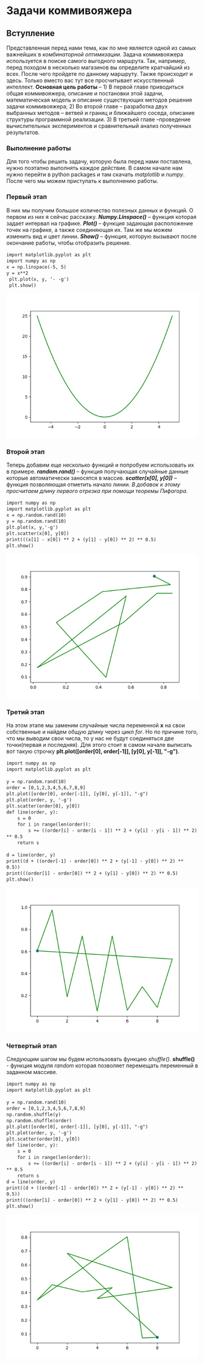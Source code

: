 # Задачи коммивояжера
## Вступление
Представленная перед нами тема, как по мне является одной из самых важнейших в *комбинаторной оптимизации*. Задача коммивояжера используется в поиске самого выгодного маршрута. Так, например, перед походом в несколько магазинов вы определите кратчайший из всех. После чего пройдете по данному маршруту. Также происходит и здесь. Только вместо вас тут все просчитывает искусственный интеллект.
**Основная цель работы** – 1) В первой главе приводиться общая коммивояжера, описание и постановки этой задачи, математическая модель и описание существующих методов решения задачи коммивояжера;
2) Во второй главе – разработка двух выбранных методов – ветвей и
границ и ближайшего соседа, описание структуры программной реализации.
3) В третьей главе –проведение вычислительных экспериментов и
сравнительный анализ полученных результатов.
### Выполнение работы
Для того чтобы решить задачу, которую была перед нами поставлена, нужно поэтапно выполнять каждое действие. В самом начале нам нужно перейти в python packages и там скачать *matplotlib* и *numpy*. После чего мы можем приступать к выполнению работы.
### Первый этап
В них мы получим большое количество полезных данных и функций. О первом из них я сейчас расскажу.
***Numpy.Linspace()*** – функция которая задает интервал на графике. 
***Plot()*** – функция задающая расположение точек на графике, а также соединяющая их. Там же мы можем изменить вид и цвет линии.
***Show()*** – функция, которую вызывают после окончание работы, чтобы отобразить решение.
```
import matplotlib.pyplot as plt 
import numpy as np 
x = np.linspace(-5, 5) 
y = x**2
 plt.plot(x, y, ‘- -g')
 plt.show()
```

![xxxx](/img/Figure2.png)
### Второй этап
Теперь добавим еще несколько функций и попробуем использовать их в примере.
***random.rand()*** – функция получающая случайные данные которые автоматически заносятся в массив.
***scatter(x[0], y[0])*** – функция позволяющая отметить начало линии.
*В добавок к этому просчитаем длину первого отрезка при помощи теоремы Пифагора.*
```
import numpy as np
import matplotlib.pyplot as plt
x = np.random.rand(10)
y = np.random.rand(10)
plt.plot(x, y,'-g')
plt.scatter(x[0], y[0])
print(((x[1] - x[0]) ** 2 + (y[1] - y[0]) ** 2) ** 0.5)
plt.show()
```

![xxxxx](/img/Figure3.png)
### Третий этап
На этом этапе мы заменим случайные числа переменной **x** на свои собственные и найдем общую длину через цикл *for*. Но по причине того, что мы выводим свои числа, то у нас не будут соединяться две точки(первая и последняя).
Для этого стоит в самом начале выписать вот такую строчку **plt.plot([order[0], order[-1]], [y[0], y[-1]], "-g")**.
```
import numpy as np
import matplotlib.pyplot as plt

y = np.random.rand(10)
order = [0,1,2,3,4,5,6,7,8,9]
plt.plot([order[0], order[-1]], [y[0], y[-1]], "-g")
plt.plot(order, y, '-g')
plt.scatter(order[0], y[0])
def line(order, y):
    s = 0
    for i in range(len(order)):
        s += ((order[i] - order[i - 1]) ** 2 + (y[i] - y[i - 1]) ** 2) ** 0.5
    return s

d = line(order, y)
print((d + ((order[-1] - order[0]) ** 2 + (y[-1] - y[0]) ** 2) ** 0.5))
print(((order[1] - order[0]) ** 2 + (y[1] - y[0]) ** 2) ** 0.5)
plt.show()
```

![xxxxx](/img/Figure4.png)
### Четвертый этап
Следующим шагом мы будем использовать функцию *shuffle()*.
**shuffle()** - функция модуля *random* которая позволяет перемещать переменный в заданном массиве.
```
import numpy as np
import matplotlib.pyplot as plt

y = np.random.rand(10)
order = [0,1,2,3,4,5,6,7,8,9]
np.random.shuffle(y)
np.random.shuffle(order)
plt.plot([order[0], order[-1]], [y[0], y[-1]], "-g")
plt.plot(order, y, '-g')
plt.scatter(order[0], y[0])
def line(order, y):
    s = 0
    for i in range(len(order)):
        s += ((order[i] - order[i - 1]) ** 2 + (y[i] - y[i - 1]) ** 2) ** 0.5
    return s
d = line(order, y)
print((d + ((order[-1] - order[0]) ** 2 + (y[-1] - y[0]) ** 2) ** 0.5))
print(((order[1] - order[0]) ** 2 + (y[1] - y[0]) ** 2) ** 0.5)
plt.show()
```


![xxx](/img/Figure1.png)
